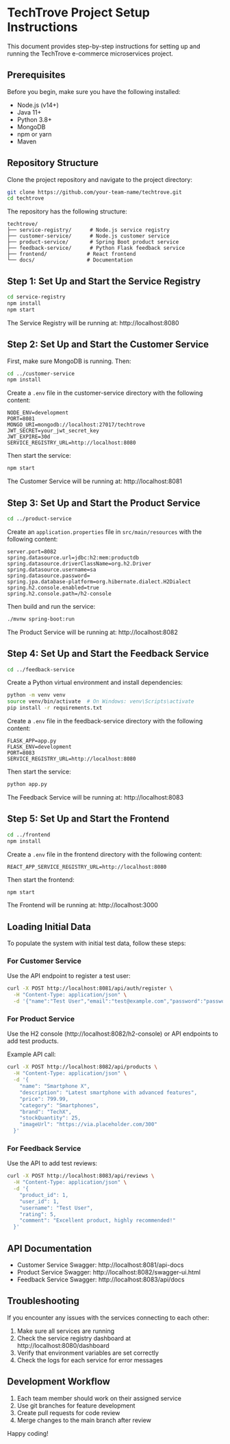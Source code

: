 # TechTrove Project Setup Instructions

This document provides step-by-step instructions for setting up and running the TechTrove e-commerce microservices project.

## Prerequisites

Before you begin, make sure you have the following installed:

- Node.js (v14+)
- Java 11+
- Python 3.8+
- MongoDB
- npm or yarn
- Maven

## Repository Structure

Clone the project repository and navigate to the project directory:

```bash
git clone https://github.com/your-team-name/techtrove.git
cd techtrove
```

The repository has the following structure:

```
techtrove/
├── service-registry/      # Node.js service registry
├── customer-service/      # Node.js customer service
├── product-service/       # Spring Boot product service
├── feedback-service/      # Python Flask feedback service
├── frontend/             # React frontend
└── docs/                 # Documentation
```

## Step 1: Set Up and Start the Service Registry

```bash
cd service-registry
npm install
npm start
```

The Service Registry will be running at: http://localhost:8080

## Step 2: Set Up and Start the Customer Service

First, make sure MongoDB is running. Then:

```bash
cd ../customer-service
npm install
```

Create a `.env` file in the customer-service directory with the following content:

```
NODE_ENV=development
PORT=8081
MONGO_URI=mongodb://localhost:27017/techtrove
JWT_SECRET=your_jwt_secret_key
JWT_EXPIRE=30d
SERVICE_REGISTRY_URL=http://localhost:8080
```

Then start the service:

```bash
npm start
```

The Customer Service will be running at: http://localhost:8081

## Step 3: Set Up and Start the Product Service

```bash
cd ../product-service
```

Create an `application.properties` file in `src/main/resources` with the following content:

```properties
server.port=8082
spring.datasource.url=jdbc:h2:mem:productdb
spring.datasource.driverClassName=org.h2.Driver
spring.datasource.username=sa
spring.datasource.password=
spring.jpa.database-platform=org.hibernate.dialect.H2Dialect
spring.h2.console.enabled=true
spring.h2.console.path=/h2-console
```

Then build and run the service:

```bash
./mvnw spring-boot:run
```

The Product Service will be running at: http://localhost:8082

## Step 4: Set Up and Start the Feedback Service

```bash
cd ../feedback-service
```

Create a Python virtual environment and install dependencies:

```bash
python -m venv venv
source venv/bin/activate  # On Windows: venv\Scripts\activate
pip install -r requirements.txt
```

Create a `.env` file in the feedback-service directory with the following content:

```
FLASK_APP=app.py
FLASK_ENV=development
PORT=8083
SERVICE_REGISTRY_URL=http://localhost:8080
```

Then start the service:

```bash
python app.py
```

The Feedback Service will be running at: http://localhost:8083

## Step 5: Set Up and Start the Frontend

```bash
cd ../frontend
npm install
```

Create a `.env` file in the frontend directory with the following content:

```
REACT_APP_SERVICE_REGISTRY_URL=http://localhost:8080
```

Then start the frontend:

```bash
npm start
```

The Frontend will be running at: http://localhost:3000

## Loading Initial Data

To populate the system with initial test data, follow these steps:

### For Customer Service

Use the API endpoint to register a test user:

```bash
curl -X POST http://localhost:8081/api/auth/register \
  -H "Content-Type: application/json" \
  -d '{"name":"Test User","email":"test@example.com","password":"password123"}'
```

### For Product Service

Use the H2 console (http://localhost:8082/h2-console) or API endpoints to add test products.

Example API call:

```bash
curl -X POST http://localhost:8082/api/products \
  -H "Content-Type: application/json" \
  -d '{
    "name": "Smartphone X",
    "description": "Latest smartphone with advanced features",
    "price": 799.99,
    "category": "Smartphones",
    "brand": "TechX",
    "stockQuantity": 25,
    "imageUrl": "https://via.placeholder.com/300"
  }'
```

### For Feedback Service

Use the API to add test reviews:

```bash
curl -X POST http://localhost:8083/api/reviews \
  -H "Content-Type: application/json" \
  -d '{
    "product_id": 1,
    "user_id": 1,
    "username": "Test User",
    "rating": 5,
    "comment": "Excellent product, highly recommended!"
  }'
```

## API Documentation

- Customer Service Swagger: http://localhost:8081/api-docs
- Product Service Swagger: http://localhost:8082/swagger-ui.html
- Feedback Service Swagger: http://localhost:8083/api/docs

## Troubleshooting

If you encounter any issues with the services connecting to each other:

1. Make sure all services are running
2. Check the service registry dashboard at http://localhost:8080/dashboard
3. Verify that environment variables are set correctly
4. Check the logs for each service for error messages

## Development Workflow

1. Each team member should work on their assigned service
2. Use git branches for feature development
3. Create pull requests for code review
4. Merge changes to the main branch after review

Happy coding!

